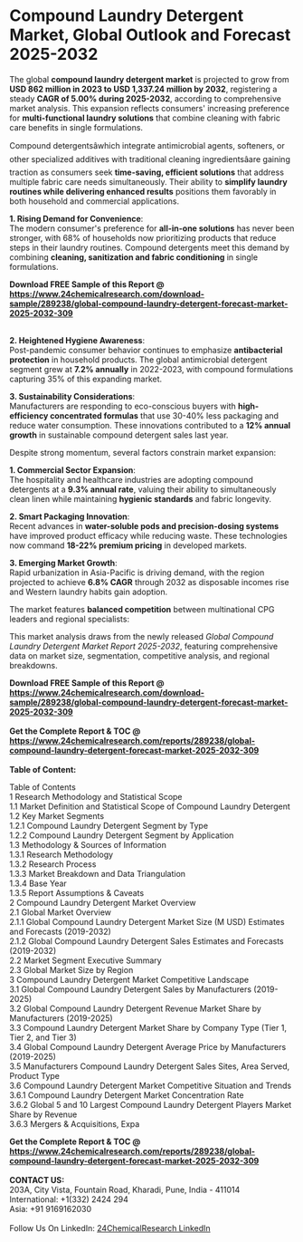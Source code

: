 <h1>Compound Laundry Detergent Market, Global Outlook and Forecast 2025-2032</h1><p>The global <strong>compound laundry detergent market</strong> is projected to grow from <strong>USD 862 million in 2023 to USD 1,337.24 million by 2032</strong>, registering a steady <strong>CAGR of 5.00% during 2025-2032</strong>, according to comprehensive market analysis. This expansion reflects consumers' increasing preference for <strong>multi-functional laundry solutions</strong> that combine cleaning with fabric care benefits in single formulations.</p><p>Compound detergentsâwhich integrate antimicrobial agents, softeners, or other specialized additives with traditional cleaning ingredientsâare gaining traction as consumers seek <strong>time-saving, efficient solutions</strong> that address multiple fabric care needs simultaneously. Their ability to <strong>simplify laundry routines while delivering enhanced results</strong> positions them favorably in both household and commercial applications.</p><p><strong>1. Rising Demand for Convenience</strong>:<br>
The modern consumer's preference for <strong>all-in-one solutions</strong> has never been stronger, with 68% of households now prioritizing products that reduce steps in their laundry routines. Compound detergents meet this demand by combining <strong>cleaning, sanitization and fabric conditioning</strong> in single formulations.</p><div><b>Download FREE Sample of this Report @ 
            <a href="https://www.24chemicalresearch.com/download-sample/289238/global-compound-laundry-detergent-forecast-market-2025-2032-309">
            https://www.24chemicalresearch.com/download-sample/289238/global-compound-laundry-detergent-forecast-market-2025-2032-309</a></b></div><br><p><strong>2. Heightened Hygiene Awareness</strong>:<br>
Post-pandemic consumer behavior continues to emphasize <strong>antibacterial protection</strong> in household products. The global antimicrobial detergent segment grew at <strong>7.2% annually</strong> in 2022-2023, with compound formulations capturing 35% of this expanding market.</p><p><strong>3. Sustainability Considerations</strong>:<br>
Manufacturers are responding to eco-conscious buyers with <strong>high-efficiency concentrated formulas</strong> that use 30-40% less packaging and reduce water consumption. These innovations contributed to a <strong>12% annual growth</strong> in sustainable compound detergent sales last year.</p><p>Despite strong momentum, several factors constrain market expansion:</p><p><strong>1. Commercial Sector Expansion</strong>:<br>
The hospitality and healthcare industries are adopting compound detergents at a <strong>9.3% annual rate</strong>, valuing their ability to simultaneously clean linen while maintaining <strong>hygienic standards</strong> and fabric longevity.</p><p><strong>2. Smart Packaging Innovation</strong>:<br>
Recent advances in <strong>water-soluble pods and precision-dosing systems</strong> have improved product efficacy while reducing waste. These technologies now command <strong>18-22% premium pricing</strong> in developed markets.</p><p><strong>3. Emerging Market Growth</strong>:<br>
Rapid urbanization in Asia-Pacific is driving demand, with the region projected to achieve <strong>6.8% CAGR</strong> through 2032 as disposable incomes rise and Western laundry habits gain adoption.</p><p>The market features <strong>balanced competition</strong> between multinational CPG leaders and regional specialists:</p><p>This market analysis draws from the newly released <em>Global Compound Laundry Detergent Market Report 2025-2032</em>, featuring comprehensive data on market size, segmentation, competitive analysis, and regional breakdowns.</p><div><b>Download FREE Sample of this Report @ 
            <a href="https://www.24chemicalresearch.com/download-sample/289238/global-compound-laundry-detergent-forecast-market-2025-2032-309">
            https://www.24chemicalresearch.com/download-sample/289238/global-compound-laundry-detergent-forecast-market-2025-2032-309</a></b></div><br><div><b>Get the Complete Report & TOC @ 
            <a href="https://www.24chemicalresearch.com/reports/289238/global-compound-laundry-detergent-forecast-market-2025-2032-309">
            https://www.24chemicalresearch.com/reports/289238/global-compound-laundry-detergent-forecast-market-2025-2032-309</a></b></div><br>
            <b>Table of Content:</b><p>Table of Contents<br />
1 Research Methodology and Statistical Scope<br />
1.1 Market Definition and Statistical Scope of Compound Laundry Detergent<br />
1.2 Key Market Segments<br />
1.2.1 Compound Laundry Detergent Segment by Type<br />
1.2.2 Compound Laundry Detergent Segment by Application<br />
1.3 Methodology & Sources of Information<br />
1.3.1 Research Methodology<br />
1.3.2 Research Process<br />
1.3.3 Market Breakdown and Data Triangulation<br />
1.3.4 Base Year<br />
1.3.5 Report Assumptions & Caveats<br />
2 Compound Laundry Detergent Market Overview<br />
2.1 Global Market Overview<br />
2.1.1 Global Compound Laundry Detergent Market Size (M USD) Estimates and Forecasts (2019-2032)<br />
2.1.2 Global Compound Laundry Detergent Sales Estimates and Forecasts (2019-2032)<br />
2.2 Market Segment Executive Summary<br />
2.3 Global Market Size by Region<br />
3 Compound Laundry Detergent Market Competitive Landscape<br />
3.1 Global Compound Laundry Detergent Sales by Manufacturers (2019-2025)<br />
3.2 Global Compound Laundry Detergent Revenue Market Share by Manufacturers (2019-2025)<br />
3.3 Compound Laundry Detergent Market Share by Company Type (Tier 1, Tier 2, and Tier 3)<br />
3.4 Global Compound Laundry Detergent Average Price by Manufacturers (2019-2025)<br />
3.5 Manufacturers Compound Laundry Detergent Sales Sites, Area Served, Product Type<br />
3.6 Compound Laundry Detergent Market Competitive Situation and Trends<br />
3.6.1 Compound Laundry Detergent Market Concentration Rate<br />
3.6.2 Global 5 and 10 Largest Compound Laundry Detergent Players Market Share by Revenue<br />
3.6.3 Mergers & Acquisitions, Expa</p><div><b>Get the Complete Report & TOC @ 
            <a href="https://www.24chemicalresearch.com/reports/289238/global-compound-laundry-detergent-forecast-market-2025-2032-309">
            https://www.24chemicalresearch.com/reports/289238/global-compound-laundry-detergent-forecast-market-2025-2032-309</a></b></div><br><b>CONTACT US:</b><br>
            203A, City Vista, Fountain Road, Kharadi, Pune, India - 411014<br>
            International: +1(332) 2424 294<br>
            Asia: +91 9169162030 <br><br>
            Follow Us On LinkedIn: <a href="https://www.linkedin.com/company/24chemicalresearch/">24ChemicalResearch LinkedIn</a>